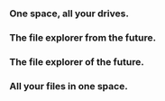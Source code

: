 ### One space, all your drives.

### The file explorer from the future.

### The file explorer of the future.

### All your files in one space.
